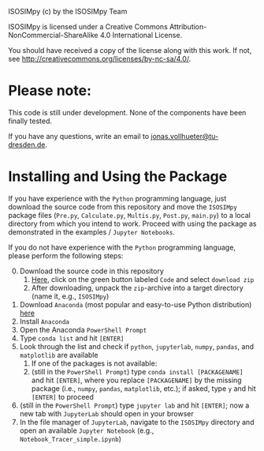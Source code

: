 ISOSIMpy (c) by the ISOSIMpy Team

ISOSIMpy is licensed under a
Creative Commons Attribution-NonCommercial-ShareAlike 4.0 International License.

You should have received a copy of the license along with this
work. If not, see <http://creativecommons.org/licenses/by-nc-sa/4.0/>.

# Please note:

This code is still under development. None of the components have been finally tested.

If you have any questions, write an email to jonas.vollhueter@tu-dresden.de.

# Installing and Using the Package

If you have experience with the `Python` programming language, just download the source code from this repository and move the `ISOSIMpy` package files (`Pre.py`, `Calculate.py`, `Multis.py`, `Post.py`, `main.py`) to a local directory from which you intend to work. Proceed with using the package as demonstrated in the examples / `Jupyter Notebooks`.

If you do not have experience with the `Python` programming language, please perform the following steps:

0. Download the source code in this repository
    1. [Here](https://github.com/jvollhueter/ISOSIMpy/tree/ISOSIMpy_FHDGGV), click on the green button labeled `Code` and select `download zip`
    2. After downloading, unpack the `zip`-archive into a target directory (name it, e.g., `ISOSIMpy`)
1. Download `Anaconda` (most popular and easy-to-use Python distribution) [here](https://www.anaconda.com/products/distribution)
2. Install `Anaconda`
3. Open the Anaconda `PowerShell Prompt`
4. Type `conda list` and hit `[ENTER]`
5. Look through the list and check if `python`, `jupyterlab`, `numpy`, `pandas`, and `matplotlib` are available
    1. If one of the packages is not available:
    2. (still in the `PowerShell Prompt`) type `conda install [PACKAGENAME]` and hit `[ENTER]`, where you replace `[PACKAGENAME]` by the missing package (i.e., `numpy`, `pandas`, `matplotlib`, etc.); if asked, type `y` and hit `[ENTER]` to proceed
6. (still in the `PowerShell Prompt`) type `jupyter lab` and hit `[ENTER]`; now a new tab with `JupyterLab` should open in your browser
7. In the file manager of `JupyterLab`, navigate to the `ISOSIMpy` directory and open an available `Jupyter Notebook` (e.g., `Notebook_Tracer_simple.ipynb`)
